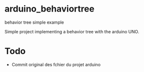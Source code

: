 # arduino_behaviortree
behavior tree simple example

Simple project implementing a behavior tree with the arduino UNO.


# Todo
- Commit original des fchier du projet arduino
